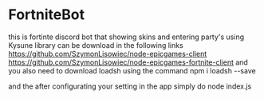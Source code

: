 # FortniteBot
this is fortinte discord bot that showing skins and entering party's
using Kysune library
can be download in the following links
https://github.com/SzymonLisowiec/node-epicgames-client                             
https://github.com/SzymonLisowiec/node-epicgames-fortnite-client
and you also need to download loadsh
using the command
npm i loadsh --save

and the after configurating your setting in the app simply do 
node index.js
